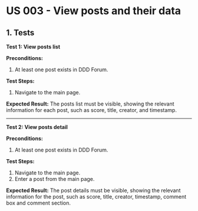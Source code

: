 # US 003 - View posts and their data

## 1. Tests

**Test 1: View posts list**

**Preconditions:**

1. At least one post exists in DDD Forum.

**Test Steps:**

1. Navigate to the main page.

**Expected Result:**
The posts list must be visible, showing the relevant information for each post, such as score, title, creator, and timestamp.

---

**Test 2: View posts detail**

**Preconditions:**

1. At least one post exists in DDD Forum.

**Test Steps:**

1. Navigate to the main page.
2. Enter a post from the main page.

**Expected Result:**
The post details must be visible, showing the relevant information for the post, such as score, title, creator, timestamp, comment box and comment section.
